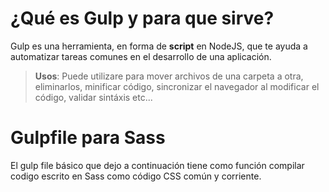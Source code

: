 #  ¿Qué es Gulp y para que sirve?

Gulp es una herramienta, en forma de **script** en NodeJS, que te ayuda a automatizar tareas comunes en el desarrollo de una aplicación.
>**Usos**: Puede utilizare para mover archivos de una carpeta a otra, eliminarlos, minificar código, sincronizar el navegador al modificar el código, validar sintáxis etc...


# Gulpfile para Sass

El gulp file básico que dejo a continuación tiene como función compilar codigo escrito en Sass como código CSS común y corriente.
